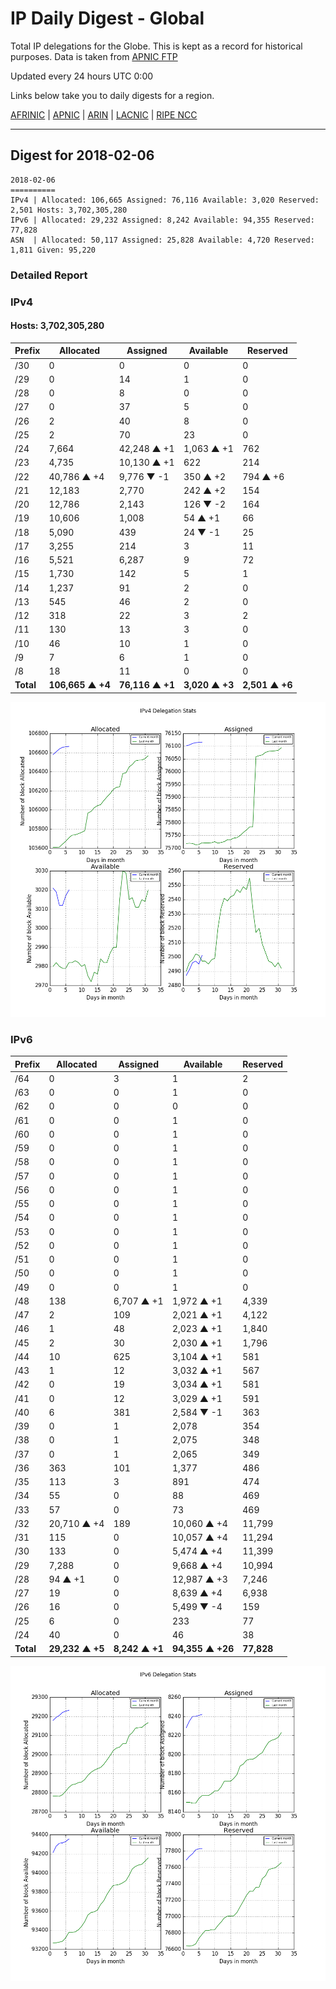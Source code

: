 # IP Daily Digest - Global

Total IP delegations for the Globe. This is kept as a record for historical purposes. Data is taken from [APNIC FTP](https://ftp.apnic.net/)

Updated every 24 hours UTC 0:00

Links below take you to daily digests for a region.

[AFRINIC](./archives/AFRINIC/) | [APNIC](./archives/APNIC/) | [ARIN](./archives/ARIN/) | [LACNIC](./archives/LACNIC/) | [RIPE NCC](./archives/RIPE_NCC/)

---

## Digest for 2018-02-06
```
2018-02-06
==========
IPv4 | Allocated: 106,665 Assigned: 76,116 Available: 3,020 Reserved: 2,501 Hosts: 3,702,305,280
IPv6 | Allocated: 29,232 Assigned: 8,242 Available: 94,355 Reserved: 77,828
ASN  | Allocated: 50,117 Assigned: 25,828 Available: 4,720 Reserved: 1,811 Given: 95,220
```

### Detailed Report

### IPv4

#### Hosts: **3,702,305,280**

| Prefix | Allocated | Assigned | Available | Reserved |
| ----- | ----- | ----- | ----- | ----- |
| /30 | 0 | 0 | 0 | 0 |
| /29 | 0 | 14 | 1 | 0 |
| /28 | 0 | 8 | 0 | 0 |
| /27 | 0 | 37 | 5 | 0 |
| /26 | 2 | 40 | 8 | 0 |
| /25 | 2 | 70 | 23 | 0 |
| /24 | 7,664 | 42,248 ▲ +1 | 1,063 ▲ +1 | 762 |
| /23 | 4,735 | 10,130 ▲ +1 | 622 | 214 |
| /22 | 40,786 ▲ +4 | 9,776 ▼ -1 | 350 ▲ +2 | 794 ▲ +6 |
| /21 | 12,183 | 2,770 | 242 ▲ +2 | 154 |
| /20 | 12,786 | 2,143 | 126 ▼ -2 | 164 |
| /19 | 10,606 | 1,008 | 54 ▲ +1 | 66 |
| /18 | 5,090 | 439 | 24 ▼ -1 | 25 |
| /17 | 3,255 | 214 | 3 | 11 |
| /16 | 5,521 | 6,287 | 9 | 72 |
| /15 | 1,730 | 142 | 5 | 1 |
| /14 | 1,237 | 91 | 2 | 0 |
| /13 | 545 | 46 | 2 | 0 |
| /12 | 318 | 22 | 3 | 2 |
| /11 | 130 | 13 | 3 | 0 |
| /10 | 46 | 10 | 1 | 0 |
| /9 | 7 | 6 | 1 | 0 |
| /8 | 18 | 11 | 0 | 0 |
| **Total** | **106,665 ▲ +4** | **76,116 ▲ +1** | **3,020 ▲ +3** | **2,501 ▲ +6** |

![ipv4-stats](ipv4-figure.png)

### IPv6

| Prefix | Allocated | Assigned | Available | Reserved |
| ----- | ----- | ----- | ----- | ----- |
| /64 | 0 | 3 | 1 | 2 |
| /63 | 0 | 0 | 1 | 0 |
| /62 | 0 | 0 | 0 | 0 |
| /61 | 0 | 0 | 1 | 0 |
| /60 | 0 | 0 | 1 | 0 |
| /59 | 0 | 0 | 1 | 0 |
| /58 | 0 | 0 | 1 | 0 |
| /57 | 0 | 0 | 1 | 0 |
| /56 | 0 | 0 | 1 | 0 |
| /55 | 0 | 0 | 1 | 0 |
| /54 | 0 | 0 | 1 | 0 |
| /53 | 0 | 0 | 1 | 0 |
| /52 | 0 | 0 | 1 | 0 |
| /51 | 0 | 0 | 1 | 0 |
| /50 | 0 | 0 | 1 | 0 |
| /49 | 0 | 0 | 1 | 0 |
| /48 | 138 | 6,707 ▲ +1 | 1,972 ▲ +1 | 4,339 |
| /47 | 2 | 109 | 2,021 ▲ +1 | 4,122 |
| /46 | 1 | 48 | 2,023 ▲ +1 | 1,840 |
| /45 | 2 | 30 | 2,030 ▲ +1 | 1,796 |
| /44 | 10 | 625 | 3,104 ▲ +1 | 581 |
| /43 | 1 | 12 | 3,032 ▲ +1 | 567 |
| /42 | 0 | 19 | 3,034 ▲ +1 | 581 |
| /41 | 0 | 12 | 3,029 ▲ +1 | 591 |
| /40 | 6 | 381 | 2,584 ▼ -1 | 363 |
| /39 | 0 | 1 | 2,078 | 354 |
| /38 | 0 | 1 | 2,075 | 348 |
| /37 | 0 | 1 | 2,065 | 349 |
| /36 | 363 | 101 | 1,377 | 486 |
| /35 | 113 | 3 | 891 | 474 |
| /34 | 55 | 0 | 88 | 469 |
| /33 | 57 | 0 | 73 | 469 |
| /32 | 20,710 ▲ +4 | 189 | 10,060 ▲ +4 | 11,799 |
| /31 | 115 | 0 | 10,057 ▲ +4 | 11,294 |
| /30 | 133 | 0 | 5,474 ▲ +4 | 11,399 |
| /29 | 7,288 | 0 | 9,668 ▲ +4 | 10,994 |
| /28 | 94 ▲ +1 | 0 | 12,987 ▲ +3 | 7,246 |
| /27 | 19 | 0 | 8,639 ▲ +4 | 6,938 |
| /26 | 16 | 0 | 5,499 ▼ -4 | 159 |
| /25 | 6 | 0 | 233 | 77 |
| /24 | 40 | 0 | 46 | 38 |
| **Total** | **29,232 ▲ +5** | **8,242 ▲ +1** | **94,355 ▲ +26** | **77,828** |

![ipv6-stats](ipv6-figure.png)